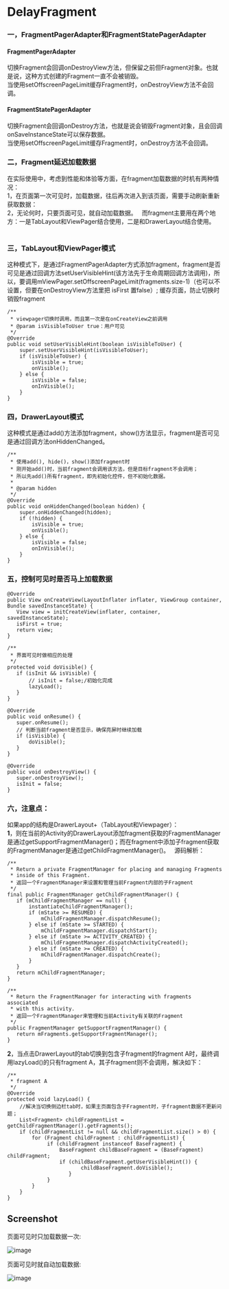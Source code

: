 # DelayFragment       
### 一，FragmentPagerAdapter和FragmentStatePagerAdapter    
#### FragmentPagerAdapter    
切换Fragment会回调onDestroyView方法，但保留之前但Fragment对象。也就是说，这种方式创建的Fragment一直不会被销毁。      
当使用setOffscreenPageLimit缓存Fragment时，onDestroyView方法不会回调。    
#### FragmentStatePagerAdapter    
切换Fragment会回调onDestroy方法，也就是说会销毁Fragment对象，且会回调onSaveInstanceState可以保存数据。      
当使用setOffscreenPageLimit缓存Fragment时，onDestroy方法不会回调。    
### 二，Fragment延迟加载数据   
在实际使用中，考虑到性能和体验等方面，在fragment加载数据的时机有两种情况：   
1，在页面第一次可见时，加载数据，往后再次进入到该页面，需要手动刷新重新获取数据：   
2，无论何时，只要页面可见，就自动加载数据。   
而fragment主要用在两个地方：一是TabLayout和ViewPager结合使用，二是和DrawerLayout结合使用。   
   
### 三，TabLayout和ViewPager模式   
这种模式下，是通过FragmentPagerAdapter方式添加fragment，fragment是否可见是通过回调方法setUserVisibleHint(该方法先于生命周期回调方法调用)，所以，要调用mViewPager.setOffscreenPageLimit(fragments.size-1)（也可以不设置，但要在onDestroyView方法里把 isFirst 置false）; 缓存页面，防止切换时销毁fragment   
```   
/**
 * viewpager切换时调用，而且第一次是在onCreateView之前调用
 * @param isVisibleToUser true：用户可见
 */
@Override
public void setUserVisibleHint(boolean isVisibleToUser) {
    super.setUserVisibleHint(isVisibleToUser);
    if (isVisibleToUser) {
        isVisible = true;
        onVisible();
    } else {
        isVisible = false;
        onInVisible();
    }
}   
```    

### 四，DrawerLayout模式   
这种模式是通过add()方法添加fragment，show()方法显示，fragment是否可见是通过回调方法onHiddenChanged。
```   
/**
 * 使用add(), hide()，show()添加fragment时
 * 刚开始add()时，当前fragment会调用该方法，但是目标fragment不会调用；
 * 所以先add()所有fragment，即先初始化控件，但不初始化数据。
 *
 * @param hidden
 */
@Override
public void onHiddenChanged(boolean hidden) {
    super.onHiddenChanged(hidden);
    if (!hidden) {
        isVisible = true;
        onVisible();
    } else {
        isVisible = false;
        onInVisible();
    }
}   
```    
### 五，控制可见时是否马上加载数据   
```
@Override
public View onCreateView(LayoutInflater inflater, ViewGroup container, Bundle savedInstanceState) {
   View view = initCreateView(inflater, container, savedInstanceState);
   isFirst = true;
   return view;
}
```   
```   
/**
 * 界面可见时做相应的处理
 */
protected void doVisible() {
   if (isInit && isVisible) {
       // isInit = false;/初始化完成
       lazyLoad();
   }
}
```   
```   
@Override
public void onResume() {
   super.onResume();
   // 判断当前fragment是否显示，确保亮屏时继续加载
   if (isVisible) {
       doVisible();
   }
}
```      
```    
@Override
public void onDestroyView() {
   super.onDestroyView(); 
   isInit = false;
}
```    


### 六，注意点：   
如果app的结构是DrawerLayout+（TabLayout和Viewpager）：    
**1**，则在当前的Activity的DrawerLayout添加fragment获取的FragmentManager是通过getSupportFragmentManager()；而在fragment中添加子fragment获取的FragmentManager是通过getChildFragmentManager()。   
源码解析：   
```   
/** 
 * Return a private FragmentManager for placing and managing Fragments 
 * inside of this Fragment. 
 * 返回一个FragmentManager来设置和管理当前Fragment内部的子Fragment
 */  
final public FragmentManager getChildFragmentManager() {  
   if (mChildFragmentManager == null) {  
       instantiateChildFragmentManager();  
       if (mState >= RESUMED) {  
           mChildFragmentManager.dispatchResume();  
       } else if (mState >= STARTED) {  
           mChildFragmentManager.dispatchStart();  
       } else if (mState >= ACTIVITY_CREATED) {  
           mChildFragmentManager.dispatchActivityCreated();  
       } else if (mState >= CREATED) {  
           mChildFragmentManager.dispatchCreate();  
       }  
   }  
   return mChildFragmentManager;  
}    
```    
```   
/**
 * Return the FragmentManager for interacting with fragments associated
 * with this activity.
 * 返回一个FragmentManager来管理和当前Activity有关联的Fragment
 */
public FragmentManager getSupportFragmentManager() {
   return mFragments.getSupportFragmentManager();
}    
```   
**2**，当点击DrawerLayout的tab切换到包含子fragment的fragment A时，最终调用lazyLoad()的只有fragment A，其子fragment则不会调用，解决如下：   
```   
/**
 * fragment A 
 */
@Override
protected void lazyLoad() {
    //解决当切换侧边栏tab时，如果主页面包含子Fragment时，子fragment数据不更新问题；
    List<Fragment> childFragmentList = getChildFragmentManager().getFragments();
    if (childFragmentList != null && childFragmentList.size() > 0) {
        for (Fragment childFragment : childFragmentList) {
             if (childFragment instanceof BaseFragment) {
                 BaseFragment childBaseFragment = (BaseFragment) childFragment;
                 if (childBaseFragment.getUserVisibleHint()) {
                        childBaseFragment.doVisible();
                    }
             }
        }
    }
}    
```    

Screenshot
-------------------------
页面可见时只加载数据一次:

![image](https://github.com/XYScience/DelayFragment/raw/master/screenshot/fragment-delay-load-first.gif)

页面可见时就自动加载数据:

![image](https://github.com/XYScience/DelayFragment/raw/master/screenshot/fragment-visiable-load.gif)
